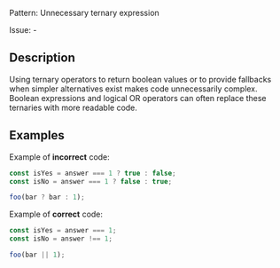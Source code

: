 Pattern: Unnecessary ternary expression

Issue: -

## Description

Using ternary operators to return boolean values or to provide fallbacks when simpler alternatives exist makes code unnecessarily complex. Boolean expressions and logical OR operators can often replace these ternaries with more readable code.

## Examples

Example of **incorrect** code:
```js
const isYes = answer === 1 ? true : false;
const isNo = answer === 1 ? false : true;

foo(bar ? bar : 1);
```

Example of **correct** code:
```js
const isYes = answer === 1;
const isNo = answer !== 1;

foo(bar || 1);
```